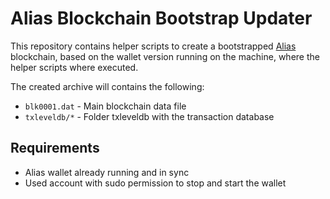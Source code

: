 # Alias Blockchain Bootstrap Updater

This repository contains helper scripts to create a bootstrapped
[Alias](https://alias.cash/) blockchain, based on the wallet
version running on the machine, where the helper scripts where executed.

The created archive will contains the following:
* `blk0001.dat` - Main blockchain data file
* `txleveldb/*` - Folder txleveldb with the transaction database

## Requirements
* Alias wallet already running and in sync
* Used account with sudo permission to stop and start the wallet

